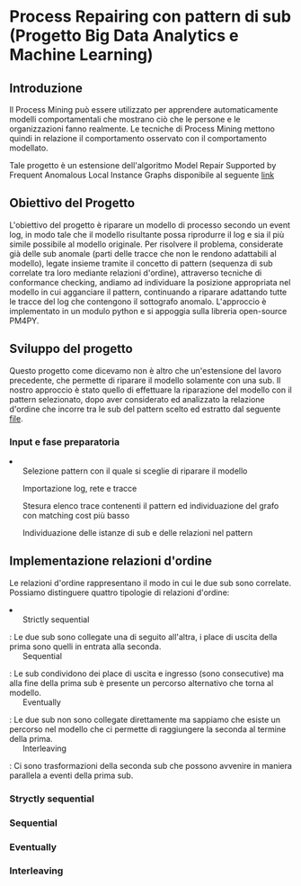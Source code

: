 # Process Repairing con pattern di sub (Progetto Big Data Analytics e Machine Learning)

## Introduzione
Il Process Mining può essere utilizzato per apprendere automaticamente modelli comportamentali che mostrano ciò che le persone e le organizzazioni fanno realmente.
Le tecniche di Process Mining mettono quindi in relazione il comportamento osservato con il comportamento modellato.

Tale progetto è un estensione dell'algoritmo Model Repair Supported by Frequent Anomalous Local Instance Graphs disponibile al seguente [link](https://github.com/KDMG/process-mining/tree/master/ProcessRepairing)

## Obiettivo del Progetto
L'obiettivo del progetto è riparare un modello di processo secondo un event log, in modo tale che il modello risultante possa riprodurre il log e sia il più simile possibile al modello originale.
Per risolvere il problema, considerate già delle sub anomale (parti delle tracce che non le rendono adattabili al modello), legate insieme tramite il concetto di pattern (sequenza di sub correlate tra loro mediante relazioni d'ordine), attraverso tecniche di conformance checking, andiamo ad individuare la posizione appropriata nel modello in cui agganciare il pattern, continuando a riparare adattando tutte le tracce del log che contengono il sottografo anomalo. L'approccio è implementato in un modulo python e si appoggia sulla libreria open-source PM4PY.

## Sviluppo del progetto
Questo progetto come dicevamo non è altro che un'estensione del lavoro precedente, che permette di riparare il modello solamente con una sub. Il nostro approccio è stato quello di effettuare la riparazione del modello con il pattern selezionato, dopo aver considerato ed analizzato la relazione d'ordine che incorre tra le sub del pattern scelto ed estratto dal seguente [file](https://github.com/ChiaraAmalia/ProgettoBigData/blob/main/ProcessRepairing/testBank2000NoRandomNoise_new_patterns_filtered_original.subs).

### Input e fase preparatoria
<li>
  <ul>Selezione pattern con il quale si sceglie di riparare il modello</ul>
  <ul>Importazione log, rete e tracce</ul>
  <ul>Stesura elenco trace contenenti il pattern ed individuazione del grafo con matching cost più basso</ul>
  <ul>Individuazione delle istanze di sub e delle relazioni nel pattern</ul>
</li>

## Implementazione relazioni d'ordine
Le relazioni d'ordine rappresentano il modo in cui le due sub sono correlate. Possiamo distinguere quattro tipologie di relazioni d'ordine:
<li>
  <ul>Strictly sequential</ul>: Le due sub sono collegate una di seguito all'altra, i place di uscita della prima sono quelli in entrata alla seconda.
  <ul>Sequential</ul>: Le sub condividono dei place di uscita e ingresso (sono consecutive) ma alla fine della prima sub è presente un percorso alternativo che torna al modello.
  <ul>Eventually</ul>: Le due sub non sono collegate direttamente ma sappiamo che esiste un percorso nel modello che ci permette di raggiungere la seconda al termine della prima.
  <ul>Interleaving</ul>: Ci sono trasformazioni della seconda sub che possono avvenire in maniera parallela a eventi della prima sub.
</li>

### Stryctly sequential

### Sequential

### Eventually

### Interleaving

